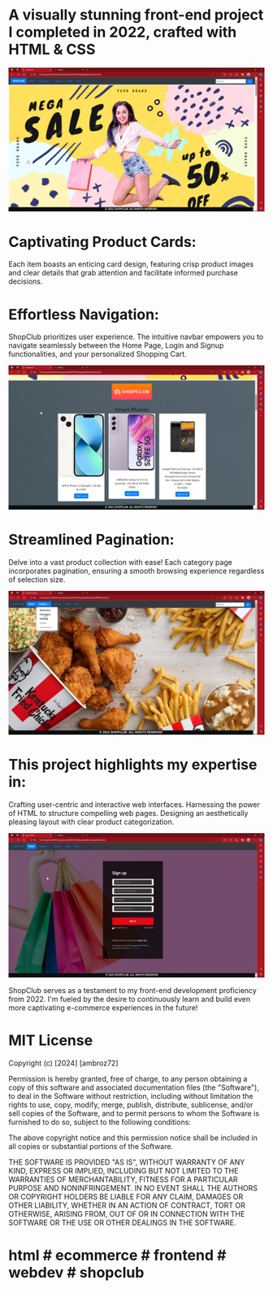 # A visually stunning front-end project I completed in 2022, crafted with HTML & CSS

![screenshot](screenshot/home.png)

# Captivating Product Cards: 

Each item boasts an enticing card design, featuring crisp product images and clear details that grab attention and facilitate 
informed purchase decisions.

# Effortless Navigation: 

ShopClub prioritizes user experience. The intuitive navbar empowers you to navigate seamlessly between the Home Page, Login and Signup 
functionalities, and your personalized Shopping Cart.

![screenshot](screenshot/home2.png)

# Streamlined Pagination: 

Delve into a vast product collection with ease! Each category page incorporates pagination, ensuring a smooth browsing experience 
regardless of selection size.

![screenshot](screenshot/category.png)

# This project highlights my expertise in:

Crafting user-centric and interactive web interfaces.
Harnessing the power of HTML to structure compelling web pages.
Designing an aesthetically pleasing layout with clear product categorization.

![screenshot](screenshot/signup.png)

ShopClub serves as a testament to my front-end development proficiency from 2022. I'm fueled by the desire to continuously learn and build even more 
captivating e-commerce experiences in the future!

# MIT License

Copyright (c) [2024] [ambroz72]

Permission is hereby granted, free of charge, to any person obtaining a copy
of this software and associated documentation files (the "Software"), to deal
in the Software without restriction, including without limitation the rights
to use, copy, modify, merge, publish, distribute, sublicense, and/or sell
copies of the Software, and to permit persons to whom the Software is
furnished to do so, subject to the following conditions:

The above copyright notice and this permission notice shall be included in all
copies or substantial portions of the Software.

THE SOFTWARE IS PROVIDED "AS IS", WITHOUT WARRANTY OF ANY KIND, EXPRESS OR
IMPLIED, INCLUDING BUT NOT LIMITED TO THE WARRANTIES OF MERCHANTABILITY,
FITNESS FOR A PARTICULAR PURPOSE AND NONINFRINGEMENT. IN NO EVENT SHALL THE
AUTHORS OR COPYRIGHT HOLDERS BE LIABLE FOR ANY CLAIM, DAMAGES OR OTHER
LIABILITY, WHETHER IN AN ACTION OF CONTRACT, TORT OR OTHERWISE, ARISING FROM,
OUT OF OR IN CONNECTION WITH THE SOFTWARE OR THE USE OR OTHER DEALINGS IN THE
SOFTWARE.

# html # ecommerce # frontend # webdev # shopclub
